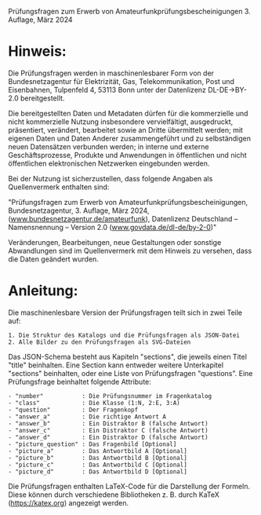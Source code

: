 ﻿Prüfungsfragen zum Erwerb von Amateurfunkprüfungsbescheinigungen
3. Auflage, März 2024

Hinweis:
========

Die Prüfungsfragen werden in maschinenlesbarer Form von der 
Bundesnetzagentur für Elektrizität, Gas, Telekommunikation, Post und Eisenbahnen, 
Tulpenfeld 4, 53113 Bonn
unter der Datenlizenz DL-DE->BY-2.0 bereitgestellt.

Die bereitgestellten Daten und Metadaten dürfen für die kommerzielle und nicht kommerzielle Nutzung insbesondere 
vervielfältigt, ausgedruckt, präsentiert, verändert, bearbeitet sowie an Dritte übermittelt werden;
mit eigenen Daten und Daten Anderer zusammengeführt und zu selbständigen neuen Datensätzen verbunden werden;
in interne und externe Geschäftsprozesse, Produkte und Anwendungen in öffentlichen und nicht öffentlichen 
elektronischen Netzwerken eingebunden werden.

Bei der Nutzung ist sicherzustellen, dass folgende Angaben als Quellenvermerk enthalten sind:

"Prüfungsfragen zum Erwerb von Amateurfunkprüfungsbescheinigungen, Bundesnetzagentur, 3. Auflage, März 2024, 
(www.bundesnetzagentur.de/amateurfunk), Datenlizenz Deutschland – Namensnennung – Version 2.0 
(www.govdata.de/dl-de/by-2-0)"

Veränderungen, Bearbeitungen, neue Gestaltungen oder sonstige Abwandlungen sind im Quellenvermerk mit dem Hinweis 
zu versehen, dass die Daten geändert wurden.


Anleitung:
==========

Die maschinenlesbare Version der Prüfungsfragen teilt sich in zwei Teile auf:

    1. Die Struktur des Katalogs und die Prüfungsfragen als JSON-Datei
    2. Alle Bilder zu den Prüfungsfragen als SVG-Dateien

Das JSON-Schema besteht aus Kapiteln "sections", die jeweils einen Titel
"title" beinhalten. Eine Section kann entweder weitere Unterkapitel "sections"
beinhalten, oder eine Liste von Prüfungsfragen "questions". Eine Prüfungsfrage
beinhaltet folgende Attribute:

    - "number"           : Die Prüfungsnummer im Fragenkatalog
    - "class"            : Die Klasse (1:N, 2:E, 3:A)
    - "question"         : Der Fragenkopf
    - "answer_a"         : Die richtige Antwort A
    - "answer_b"         : Ein Distraktor B (falsche Antwort)
    - "answer_c"         : Ein Distraktor C (falsche Antwort)
    - "answer_d"         : Ein Distraktor D (falsche Antwort)
    - "picture_question" : Das Fragenbild [Optional]
    - "picture_a"        : Das Antwortbild A [Optional]
    - "picture_b"        : Das Antwortbild B [Optional]
    - "picture_c"        : Das Antwortbild C [Optional]
    - "picture_d"        : Das Antwortbild D [Optional]

Die Prüfungsfragen enthalten LaTeX-Code für die Darstellung der Formeln. Diese
können durch verschiedene Bibliotheken z. B. durch KaTeX (https://katex.org)
angezeigt werden.

